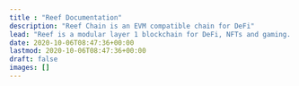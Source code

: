 ```yaml
---
title : "Reef Documentation"
description: "Reef Chain is an EVM compatible chain for DeFi"
lead: "Reef is a modular layer 1 blockchain for DeFi, NFTs and gaming. It is built with Substrate, has EVM support and uses Nominated Proof of Stake consensus."
date: 2020-10-06T08:47:36+00:00
lastmod: 2020-10-06T08:47:36+00:00
draft: false
images: []
---
```

